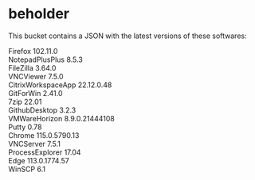 # beholder
This bucket contains a JSON with the latest versions of these softwares:

Firefox            102.11.0        
NotepadPlusPlus    8.5.3           
FileZilla          3.64.0          
VNCViewer          7.5.0           
CitrixWorkspaceApp 22.12.0.48      
GitForWin          2.41.0          
7zip               22.01           
GithubDesktop      3.2.3           
VMWareHorizon      8.9.0.21444108  
Putty              0.78            
Chrome             115.0.5790.13   
VNCServer          7.5.1           
ProcessExplorer    17.04           
Edge               113.0.1774.57   
WinSCP             6.1             



